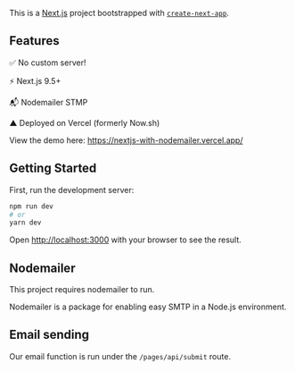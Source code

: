 This is a [Next.js](https://nextjs.org/) project bootstrapped with [`create-next-app`](https://github.com/vercel/next.js/tree/canary/packages/create-next-app).

## Features

✅ No custom server!

⚡ Next.js 9.5+

📬 Nodemailer STMP

▲ Deployed on Vercel (formerly Now.sh)

View the demo here: https://nextjs-with-nodemailer.vercel.app/

## Getting Started

First, run the development server:

```bash
npm run dev
# or
yarn dev
```

Open [http://localhost:3000](http://localhost:3000) with your browser to see the result.

## Nodemailer

This project requires nodemailer to run.

Nodemailer is a package for enabling easy SMTP in a Node.js environment.

## Email sending

Our email function is run under the `/pages/api/submit` route.
